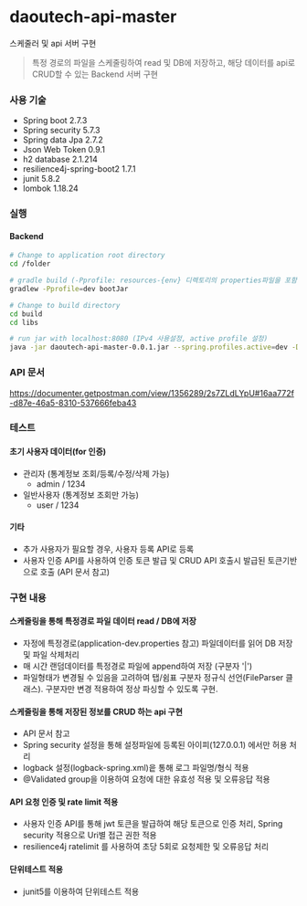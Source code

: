 # daoutech-api-master

스케줄러 및 api 서버 구현
> 특정 경로의 파일을 스케줄링하여 read 및 DB에 저장하고, 해당 데이터를 api로 CRUD할 수 있는 Backend 서버 구현


### 사용 기술
- Spring boot 2.7.3
- Spring security 5.7.3
- Spring data Jpa 2.7.2
- Json Web Token 0.9.1
- h2 database 2.1.214
- resilience4j-spring-boot2 1.7.1
- junit 5.8.2
- lombok 1.18.24


### 실행
#### Backend 
``` bash
# Change to application root directory
cd /folder

# gradle build (-Pprofile: resources-{env} 디렉토리의 properties파일을 포함)
gradlew -Pprofile=dev bootJar

# Change to build directory
cd build
cd libs

# run jar with localhost:8080 (IPv4 사용설정, active profile 설정)
java -jar daoutech-api-master-0.0.1.jar --spring.profiles.active=dev -Djava.net.preferIPv4Stack=true
```


### API 문서
https://documenter.getpostman.com/view/1356289/2s7ZLdLYpU#16aa772f-d87e-46a5-8310-537666feba43


### 테스트
#### 초기 사용자 데이터(for 인증)
- 관리자 (통계정보 조회/등록/수정/삭제 가능)
  - admin / 1234
- 일반사용자 (통계정보 조회만 가능)
  - user / 1234
  
#### 기타
- 추가 사용자가 필요할 경우, 사용자 등록 API로 등록
- 사용자 인증 API를 사용하여 인증 토큰 발급 및 CRUD API 호출시 발급된 토큰기반으로 호출 (API 문서 참고)


### 구현 내용
#### 스케줄링을 통해 특정경로 파일 데이터 read / DB에 저장
  - 자정에 특정경로(application-dev.properties 참고) 파일데이터를 읽어 DB 저장 및 파일 삭제처리
  - 매 시간 랜덤데이터를 특정경로 파일에 append하여 저장 (구분자 '|')
  - 파일형태가 변경될 수 있음을 고려하여 탭/쉼표 구분자 정규식 선언(FileParser 클래스). 구분자만 변경 적용하여 정상 파싱할 수 있도록 구현.

#### 스케줄링을 통해 저장된 정보를 CRUD 하는 api 구현
  - API 문서 참고
  - Spring security 설정을 통해 설정파일에 등록된 아이피(127.0.0.1) 에서만 허용 처리
  - logback 설정(logback-spring.xml)읕 통해 로그 파일명/형식 적용
  - @Validated group을 이용하여 요청에 대한 유효성 적용 및 오류응답 적용
  
#### API 요청 인증 및 rate limit 적용
  - 사용자 인증 API를 통해 jwt 토큰을 발급하여 해당 토큰으로 인증 처리, Spring security 적용으로 Uri별 접근 권한 적용
  - resilience4j ratelimit 를 사용하여 초당 5회로 요청제한 및 오류응답 처리
  
#### 단위테스트 적용
  - junit5를 이용하여 단위테스트 적용
